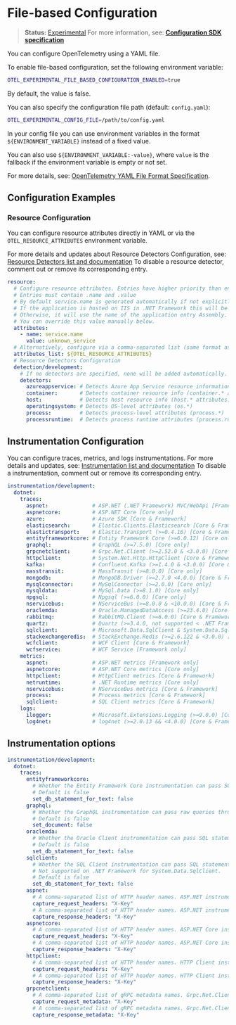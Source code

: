 # File-based Configuration

> **Status:** [Experimental](https://github.com/open-telemetry/opentelemetry-specification/blob/main/specification/versioning-and-stability.md)
> For more information, see:
> **[Configuration SDK specification](https://github.com/open-telemetry/opentelemetry-specification/blob/v1.49.0/specification/configuration/sdk.md)**  

You can configure OpenTelemetry using a YAML file.

To enable file-based configuration, set the following environment variable:

```bash
OTEL_EXPERIMENTAL_FILE_BASED_CONFIGURATION_ENABLED=true
```

By default, the value is false.

You can also specify the configuration file path (default: `config.yaml`):

```bash
OTEL_EXPERIMENTAL_CONFIG_FILE=/path/to/config.yaml
```

In your config file you can use environment variables in the format `${ENVIRONMENT_VARIABLE}`
instead of a fixed value.

You can also use `${ENVIRONMENT_VARIABLE:-value}`, where `value` is the fallback
if the environment variable is empty or not set.

For more details, see: [OpenTelemetry YAML File Format Specification](https://github.com/open-telemetry/opentelemetry-specification/blob/v1.49.0/specification/configuration/data-model.md#yaml-file-format).

## Configuration Examples

### Resource Configuration

You can configure resource attributes directly in YAML or via the
`OTEL_RESOURCE_ATTRIBUTES` environment variable.

For more details and updates about Resource Detectors Configuration, see:
[Resource Detectors list and documentation](config.md/#resource-detectors)
To disable a resource detector, comment out or remove its corresponding entry.

``` yaml
resource:
  # Configure resource attributes. Entries have higher priority than entries from .resource.attributes_list.
  # Entries must contain .name and .value
  # By default service.name is generated automatically if not explicitly configured.
  # If the application is hosted on IIS in .NET Framework this will be SiteName\VirtualPath (e.g., MySite\MyApp).
  # Otherwise, it will use the name of the application entry Assembly.
  # You can override this value manually below.
  attributes:
    - name: service.name
      value: unknown_service
  # Alternatively, configure via a comma-separated list (same format as OTEL_RESOURCE_ATTRIBUTES).
  attributes_list: ${OTEL_RESOURCE_ATTRIBUTES}
  # Resource Detectors Configuration
  detection/development:
    # If no detectors are specified, none will be added automatically.
    detectors:
      azureappservice: # Detects Azure App Service resource information
      container:       # Detects container resource info (container.* attributes) [Core only]
      host:            # Detects host resource info (host.* attributes)
      operatingsystem: # Detects OS-level attributes (os.*)
      process:         # Detects process-level attributes (process.*)
      processruntime:  # Detects process runtime attributes (process.runtime.*)
```  

## Instrumentation Configuration

You can configure traces, metrics, and logs instrumentations.
For more details and updates, see: [Instrumentation list and documentation](config.md#instrumentations)
To disable a instrumentation, comment out or remove its corresponding entry.

``` yaml
instrumentation/development:
  dotnet:
    traces:
      aspnet:              # ASP.NET (.NET Framework) MVC/WebApi [Framework only]
      aspnetcore:          # ASP.NET Core [Core only]
      azure:               # Azure SDK [Core & Framework]
      elasticsearch:       # Elastic.Clients.Elasticsearch [Core & Framework]
      elastictransport:    # Elastic.Transport (>=0.4.16) [Core & Framework]
      entityframeworkcore: # Entity Framework Core (>=6.0.12) [Core only]
      graphql:             # GraphQL (>=7.5.0) [Core only]
      grpcnetclient:       # Grpc.Net.Client (>=2.52.0 & <3.0.0) [Core & Framework]
      httpclient:          # System.Net.Http.HttpClient [Core & Framework]
      kafka:               # Confluent.Kafka (>=1.4.0 & <3.0.0) [Core & Framework]
      masstransit:         # MassTransit (>=8.0.0) [Core only]
      mongodb:             # MongoDB.Driver (>=2.7.0 <4.0.0) [Core & Framework]
      mysqlconnector:      # MySqlConnector (>=2.0.0) [Core only]
      mysqldata:           # MySql.Data (>=8.1.0) [Core only]
      npgsql:              # Npgsql (>=6.0.0) [Core only]
      nservicebus:         # NServiceBus (>=8.0.0 & <10.0.0) [Core & Framework]
      oraclemda:           # Oracle.ManagedDataAccess (>=23.4.0) [Core only]
      rabbitmq:            # RabbitMQ.Client (>=6.0.0) [Core & Framework]
      quartz:              # Quartz (>=3.4.0, not supported < .NET Framework 4.7.2)
      sqlclient:           # Microsoft.Data.SqlClient & System.Data.SqlClient [Core & Framework]
      stackexchangeredis:  # StackExchange.Redis (>=2.6.122 & <3.0.0) [Core only]
      wcfclient:           # WCF Client [Core & Framework]
      wcfservice:          # WCF Service [Framework only]
    metrics:
      aspnet:              # ASP.NET metrics [Framework only]
      aspnetcore:          # ASP.NET Core metrics [Core only]
      httpclient:          # HttpClient metrics [Core & Framework]
      netruntime:          # .NET Runtime metrics [Core only]
      nservicebus:         # NServiceBus metrics [Core & Framework]
      process:             # Process metrics [Core & Framework]
      sqlclient:           # SQL Client metrics [Core & Framework]
    logs:
      ilogger:             # Microsoft.Extensions.Logging (>=9.0.0) [Core & Framework]
      log4net:             # log4net (>=2.0.13 && <4.0.0) [Core & Framework]
```

## Instrumentation options

``` yaml
instrumentation/development:
  dotnet:
    traces:
      entityframeworkcore:
        # Whether the Entity Framework Core instrumentation can pass SQL statements through the db.statement attribute. Queries might contain sensitive information. If set to false, db.statement is recorded only for executing stored procedures.
        # Default is false
        set_db_statement_for_text: false
      graphql:
        # Whether the GraphQL instrumentation can pass raw queries through the graphql.document attribute. Queries might contain sensitive information.
        # Default is false
        set_document: false
      oraclemda: 
        # Whether the Oracle Client instrumentation can pass SQL statements through the db.statement attribute. Queries might contain sensitive information. If set to false, db.statement is recorded only for executing stored procedures.
        # Default is false
        set_db_statement_for_text: false
      sqlclient:
        # Whether the SQL Client instrumentation can pass SQL statements through the db.statement attribute. Queries might contain sensitive information. If set to false, db.statement is recorded only for executing stored procedures. 
        # Not supported on .NET Framework for System.Data.SqlClient.
        # Default is false
        set_db_statement_for_text: false
      aspnet:
        # A comma-separated list of HTTP header names. ASP.NET instrumentations will capture HTTP request header values for all configured header names.
        capture_request_headers: "X-Key"
        # A comma-separated list of HTTP header names. ASP.NET instrumentations will capture HTTP response header values for all configured header names.
        capture_response_headers: "X-Key"
      aspnetcore:
        # A comma-separated list of HTTP header names. ASP.NET Core instrumentations will capture HTTP request header values for all configured header names.
        capture_request_headers: "X-Key"
        # A comma-separated list of HTTP header names. ASP.NET Core instrumentations will capture HTTP response header values for all configured header names.
        capture_response_headers: "X-Key"
      httpclient:
        # A comma-separated list of HTTP header names. HTTP Client instrumentations will capture HTTP request header values for all configured header names.
        capture_request_headers: "X-Key"
        # A comma-separated list of HTTP header names. HTTP Client instrumentations will capture HTTP response header values for all configured header names.
        capture_response_headers: "X-Key"
      grpcnetclient:
        # A comma-separated list of gRPC metadata names. Grpc.Net.Client instrumentations will capture gRPC request metadata values for all configured metadata names.
        capture_request_metadata: "X-Key"
        # A comma-separated list of gRPC metadata names. Grpc.Net.Client instrumentations will capture gRPC response metadata values for all configured metadata names.
        capture_response_metadata: "X-Key"
```
